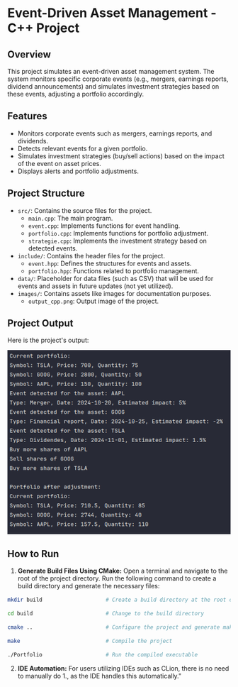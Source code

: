 # Event-Driven Asset Management - C++ Project

## Overview

This project simulates an event-driven asset management system. The system monitors specific corporate events (e.g.,
mergers, earnings reports, dividend announcements) and simulates investment strategies based on these events, adjusting
a portfolio accordingly.

## Features

- Monitors corporate events such as mergers, earnings reports, and dividends.
- Detects relevant events for a given portfolio.
- Simulates investment strategies (buy/sell actions) based on the impact of the event on asset prices.
- Displays alerts and portfolio adjustments.

## Project Structure

- `src/`: Contains the source files for the project.
    - `main.cpp`: The main program.
    - `event.cpp`: Implements functions for event handling.
    - `portfolio.cpp`: Implements functions for portfolio adjustment.
    - `strategie.cpp`: Implements the investment strategy based on detected events.
- `include/`: Contains the header files for the project.
    - `event.hpp`: Defines the structures for events and assets.
    - `portfolio.hpp`: Functions related to portfolio management.
- `data/`: Placeholder for data files (such as CSV) that will be used for events and assets in future updates (not yet
  utilized).
- `images/`: Contains assets like images for documentation purposes.
    - `output_cpp.png`: Output image of the project.

## Project Output

Here is the project's output:

![Portfolio Output](./images/output_cpp.png)

## How to Run

1. **Generate Build Files Using CMake:**
   Open a terminal and navigate to the root of the project directory. Run the following command to create a build
   directory and generate the necessary files:

```bash
mkdir build                    # Create a build directory at the root of the project folder
```

```bash
cd build                       # Change to the build directory
```

```bash
cmake ..                       # Configure the project and generate makefiles
```

```bash
make                           # Compile the project
```

```bash
./Portfolio                    # Run the compiled executable
```

2. **IDE Automation:**
   For users utilizing IDEs such as CLion, there is no need to manually do 1., as the IDE handles this automatically."
